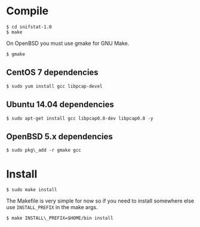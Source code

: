 # Compile

	$ cd snifstat-1.0
	$ make

On OpenBSD you must use gmake for GNU Make.

	$ gmake

## CentOS 7 dependencies

	$ sudo yum install gcc libpcap-devel

## Ubuntu 14.04 dependencies

	$ sudo apt-get install gcc libpcap0.8-dev libpcap0.8 -y

## OpenBSD 5.x dependencies

	$ sudo pkg\_add -r gmake gcc

# Install

	$ sudo make install

The Makefile is very simple for now so if you need to install somewhere else use ``INSTALL_PREFIX`` in the make args.

	$ make INSTALL\_PREFIX=$HOME/bin install
